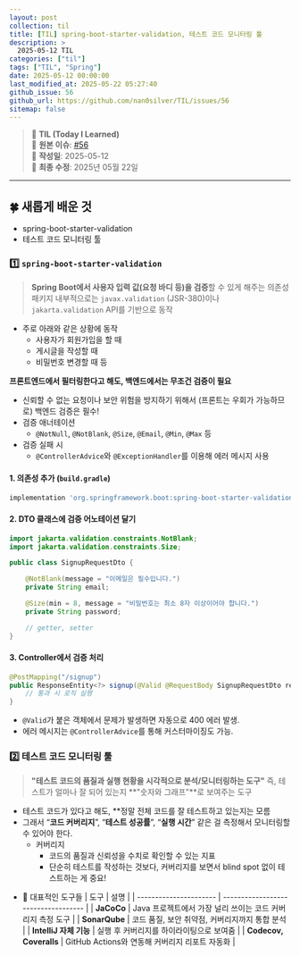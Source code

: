 ```yaml
---
layout: post
collection: til
title: [TIL] spring-boot-starter-validation, 테스트 코드 모니터링 툴
description: >
  2025-05-12 TIL
categories: ["til"]
tags: ["TIL", "Spring"]
date: 2025-05-12 00:00:00
last_modified_at: 2025-05-22 05:27:40
github_issue: 56
github_url: https://github.com/nan0silver/TIL/issues/56
sitemap: false
---
```


> 📝 **TIL (Today I Learned)**  
> 🔗 **원본 이슈**: [#56](https://github.com/nan0silver/TIL/issues/56)  
> 📅 **작성일**: 2025-05-12  
> 🔄 **최종 수정**: 2025년 05월 22일

---

## 🍀 새롭게 배운 것

- spring-boot-starter-validation
- 테스트 코드 모니터링 툴

### 1️⃣ `spring-boot-starter-validation`

> **Spring Boot에서 사용자 입력 값(요청 바디 등)을 검증**할 수 있게 해주는 의존성 패키지
> 내부적으로는 `javax.validation` (JSR-380)이나 `jakarta.validation` API를 기반으로 동작

- 주로 아래와 같은 상황에 동작
  - 사용자가 회원가입을 할 때
  - 게시글을 작성할 때
  - 비밀번호 변경할 때 등

**프론트엔드에서 필터링한다고 해도, 백엔드에서는 무조건 검증이 필요**

- 신뢰할 수 없는 요청이나 보안 위험을 방지하기 위해서 (프론트는 우회가 가능하므로) 백엔드 검증은 필수!
- 검증 애너테이션
  - `@NotNull`, `@NotBlank`, `@Size`, `@Email`, `@Min`, `@Max` 등
- 검증 실패 시
  - `@ControllerAdvice`와 `@ExceptionHandler`를 이용해 에러 메시지 사용

#### 1. 의존성 추가 (`build.gradle`)

```groovy
implementation 'org.springframework.boot:spring-boot-starter-validation'
```

#### 2. DTO 클래스에 검증 어노테이션 달기

```java
import jakarta.validation.constraints.NotBlank;
import jakarta.validation.constraints.Size;

public class SignupRequestDto {

    @NotBlank(message = "이메일은 필수입니다.")
    private String email;

    @Size(min = 8, message = "비밀번호는 최소 8자 이상이어야 합니다.")
    private String password;

    // getter, setter
}
```

#### 3. Controller에서 검증 처리

```java
@PostMapping("/signup")
public ResponseEntity<?> signup(@Valid @RequestBody SignupRequestDto request) {
    // 통과 시 로직 실행
}
```

- `@Valid`가 붙은 객체에서 문제가 발생하면 자동으로 400 에러 발생.
- 에러 메시지는 `@ControllerAdvice`를 통해 커스터마이징도 가능.

### 2️⃣ 테스트 코드 모니터링 툴

> **"테스트 코드의 품질과 실행 현황을 시각적으로 분석/모니터링하는 도구"**
> 즉, 테스트가 얼마나 잘 되어 있는지 \*\*"숫자와 그래프"\*\*로 보여주는 도구

- 테스트 코드가 있다고 해도, \*\*정말 전체 코드를 잘 테스트하고 있는지는 모름
- 그래서 “**코드 커버리지**”, “**테스트 성공률**”, “**실행 시간**” 같은 걸 측정해서 모니터링할 수 있어야 한다.
  - 커버리지
    - 코드의 품질과 신뢰성을 수치로 확인할 수 있는 지표
    - 단순히 테스트를 작성하는 것보다, 커버리지를 보면서 blind spot 없이 테스트하는 게 중요!

* 🔧 대표적인 도구들
  | 도구 | 설명 |
  | ---------------------- | ----------------------------------- |
  | **JaCoCo** | Java 프로젝트에서 가장 널리 쓰이는 코드 커버리지 측정 도구 |
  | **SonarQube** | 코드 품질, 보안 취약점, 커버리지까지 통합 분석 |
  | **IntelliJ 자체 기능** | 실행 후 커버리지를 하이라이팅으로 보여줌 |
  | **Codecov, Coveralls** | GitHub Actions와 연동해 커버리지 리포트 자동화 |
